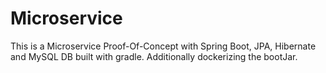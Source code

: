 # Microservice

This is a Microservice Proof-Of-Concept with Spring Boot, JPA, Hibernate and MySQL DB built with gradle.
Additionally dockerizing the bootJar.
